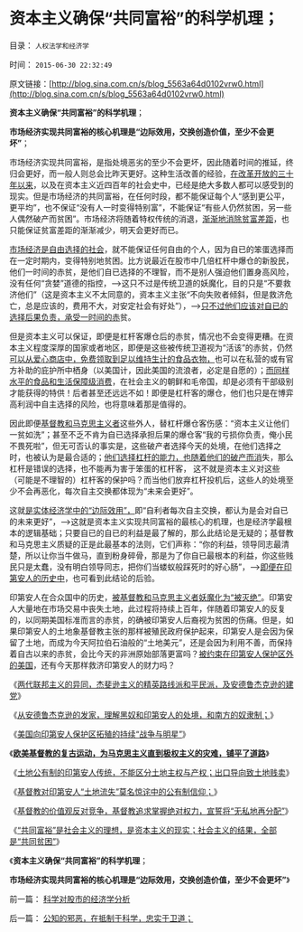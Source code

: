 # 资本主义确保“共同富裕”的科学机理；

目录： `人权法学和经济学` 

时间： `2015-06-30 22:32:49` 

原文链接：[http://blog.sina.com.cn/s/blog_5563a64d0102vrw0.html](http://blog.sina.com.cn/s/blog_5563a64d0102vrw0.html)

**资本主义确保“共同富裕”的科学机理**；

**市场经济实现共同富裕的核心机理是“边际效用，交换创造价值，至少不会更坏”**；

市场经济实现共同富裕，是指处境恶劣的至少不会更坏，因此随着时间的推延，终归会更好，而一般人则总会比昨天更好。这种生活改善的经验，[在改革开放的三十年以来](../../../2009/12/10/80年代的改革和就业途径和失业.md)，以及在资本主义近四百年的社会史中，已经是绝大多数人都可以感受到的现实。但是市场经济的共同富裕，在任何时段，都不能保证每个人“感到更公平，更平均”，也不保证“没有人一时变得特别富”，不能保证“有些人仍然贫困，另一些人偶然破产而贫困”。市场经济将随着特权传统的消退，[渐渐地消除贫富差距](../../../2010/3/5/我国的贫富差距是历史上最小并在继续缩小.md)，也只能保证贫富差距的渐渐减少，明天会更好而已。

[市场经济是自由选择的社会](../../../2009/2/5/市场经济的自由交换原则不容争辩.md)，就不能保证任何自由的个人，因为自已的笨蛋选择而在一定时期内，变得特别地贫困。比方说最近在股市中几倍杠杆中爆仓的新股民，他们一时间的赤贫，是他们自已选择的不理智，而不是别人强迫他们置身高风险，没有任何“贪婪”道德的指控，——>这只不过是传统卫道的妖魔化，目的只是“不要救济他们”（这是资本主义不太同意的，资本主义主张“不向失败者倾斜，但是救济危亡，总是应该的，费用不大，对安定社会有好处”），——>[只不过他们应该对自已的选择后果负责，承受一时间的赤](../../../2010/1/29/为什么诚信守约是普适价值观的公平标准.md)贫。

但是资本主义可以保证，即便是杠杆客爆仓后的赤贫，情况也不会变得更糟。在资本主义程度深厚的国家或者地区，即便是这些被传统卫道视为“活该”的赤贫，仍然[可以从爱心商店中，免费领取到足以维持生计的食品衣物，](../../../2010/1/15/为什么私有制社会富人有善心.md)也可以在私营的或有官方补助的庇护所中栖身（以美国计，因此美国的流浪者，必定是自愿的）；[而同样水平的食品和生活保障级消费](../../../2012/1/24/用社会生存保障取代“法定最低收入／工资”；.md)，在社会主义的朝鲜和毛帝国，却是必须有干部级别才能获得的特供！后者甚至还远远不如！即便是杠杆客的爆仓，他们也只是在博弈高利润中自主选择的风险，也将意味着那是值得的。

因此即便[基督教和马克思主义者](../../../2013/8/27/社会主义是基督教和马克思主义及传统文化的唯一选择.md)这些外人，替杠杆爆仓客伤感：“资本主义让他们一贫如洗”；甚至不乏不肯为自已选择承担后果的爆仓客“我的亏损你负责，俺小民不畏死啦”，但无可否认的事实是，这些破产者选择今天的处境，在他们选择之时，也被认为是最合适的；[他们选择杠杆的能力，也随着他们的破产而消](../../../2014/3/10/激进的衡量，补仓转变为盈利的条件.md)失，那么杠杆是错误的选择，也不能再为害于笨蛋的杠杆客，
这不就是资本主义对这些（可能是不理智的）杠杆客的保护吗？而当他们放弃杠杆投机后，这些人的处境至少不会再恶化，每次自主交换都体现为“未来会更好”。

这就[是实体经济学中的“边际效用”，](../../../2011/2/20/经济学科学标准（边际效用＋抽象建模＋实证统计）.md)即“自利者每次自主交换，都认为是会对自已的未来更好”，——>这就是资本主义实现共同富裕的最核心的机理，也是经济学最根本的逻辑基础；只要自已的自已的利益是最了解的，那么此结论是无疑的；基督教和马克思主义质疑的正是此最基本的法则，它们声称：“你的利益，领导同志最清楚，所以让你当牛做马，直到粉身碎骨，那是为了你自已最根本的利益，你这些贱民只是太蠢，没有明白领导同志，把你们当蝼蚁般踩死时的好心肠”，——>[即便在印第安人的历史中](../../../2015/6/27/基督教对印第安人“土地流失”莫名惊诧中的公有制信仰；.md)，也可看到此结论的后验。

印第安人在合众国中的历史，[被基督教和马克思主义者妖魔化为“被灭绝”](../../../2015/5/10/妖魔化美国的全球左棍统一战线，是怎么结成的？.md)。印第安人大量地在市场交易中丧失土地，此过程将持续上百年，伴随着印第安人的反复的，以同期美国标准而言的赤贫，的确被印第安人后裔视为贫困的伤痛。但是，如果印第安人的土地象基督教主张的那样被殖民政府保护起来，印第安人是会因为保留了土地，而成为今天阿拉伯石油般的“土地美元”，还是会因为利用不善，而保持着自古以来的赤贫，会比今天的非洲原始部落更富吗？[被约束在印第安人保护区外的美国](../../../2015/6/26/为什么印第安人在和平贸易中，更大量地丧失土地？.md)，还有今天那样救济印第安人的财力吗？

《[两代联邦主义的异同，杰斐逊主义的精英路线派和平民派，及安德鲁杰克逊的建党](../../../2015/6/22/杰斐逊主义的精英派和平民派，及安德鲁.杰克逊；.md)》

《[从安德鲁杰克逊的发家，理解黑奴和印第安人的处境，和南方的奴隶制；](../../../2015/6/23/从安德鲁杰克逊发家，理解奴隶制，黑奴和印第安人的处境.md)》

《[美国向印第安人保护区拓殖的持续“战争与明星”](../../../2015/6/24/美国向印第安人保护区拓殖的持续“战争与明星”；.md)》

《**[欧美基督教的复古运动，为马克思主义直到极权主义的灾难，铺平了道路](../../../2015/6/25/美国基督教的第二次左派狂热，对美国早期历史的影响；.md)**》

《[土地公有制的印第安人传统，不能区分土地主权与产权；出口导向致土地贱卖](../../../2015/6/26/为什么印第安人在和平贸易中，更大量地丧失土地？.md)》

《[基督教对印第安人“土地流失”莫名惊诧中的公有制信仰；](../../../2015/6/27/基督教对印第安人“土地流失”莫名惊诧中的公有制信仰；.md)》

《[基督教的价值观反对竞争，基督教追求掌握绝对权力，宣誓将“无私地再分配”](../../../2015/6/28/基督教信仰在现实竞争下的土崩瓦解，四分五裂，百足之虫，死而未僵.md)》

《[“共同富裕”是社会主义的理想，是资本主义的现实；社会主义的结果，全部是“共同贫困”](../../../2015/6/29/“共同富裕”是社会主义的宣传脂粉，却是资本主义的现实；.md)》

《**资本主义确保“共同富裕”的科学机理**；

**市场经济实现共同富裕的核心机理是“边际效用，交换创造价值，至少不会更坏”**》

前一篇： [科学对股市的经济学分析](../../../2015/7/4/科学对股市的经济学分析.md)

后一篇： [公知的邪恶，在抵制于科学，忠实于卫道；](../../../2015/6/29/公知的邪恶，在抵制于科学，忠实于卫道；.md)

